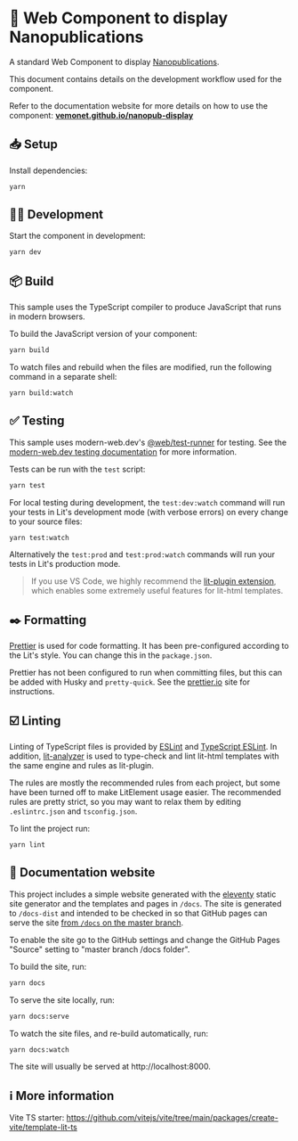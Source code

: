 # 🧬 Web Component to display Nanopublications

A standard Web Component to display [Nanopublications](https://nanopub.net).

This document contains details on the development workflow used for the component.

Refer to the documentation website for more details on how to use the component: **[vemonet.github.io/nanopub-display](https://vemonet.github.io/nanopub-display)**

## 📥️ Setup

Install dependencies:

```bash
yarn
```

## 🧑‍💻 Development

Start the component in development:

```bash
yarn dev
```

## 📦️ Build

This sample uses the TypeScript compiler to produce JavaScript that runs in modern browsers.

To build the JavaScript version of your component:

```bash
yarn build
```

To watch files and rebuild when the files are modified, run the following command in a separate shell:

```bash
yarn build:watch
```

## ✅ Testing

This sample uses modern-web.dev's [@web/test-runner](https://www.npmjs.com/package/@web/test-runner) for testing. See the [modern-web.dev testing documentation](https://modern-web.dev/docs/test-runner/overview) for more information.

Tests can be run with the `test` script:

```bash
yarn test
```

For local testing during development, the `test:dev:watch` command will run your tests in Lit's development mode (with verbose errors) on every change to your source files:

```bash
yarn test:watch
```

Alternatively the `test:prod` and `test:prod:watch` commands will run your tests in Lit's production mode.

> If you use VS Code, we highly recommend the [lit-plugin extension](https://marketplace.visualstudio.com/items?itemName=runem.lit-plugin), which enables some extremely useful features for lit-html templates.

## ✒️ Formatting

[Prettier](https://prettier.io/) is used for code formatting. It has been pre-configured according to the Lit's style. You can change this in the `package.json`.

Prettier has not been configured to run when committing files, but this can be added with Husky and `pretty-quick`. See the [prettier.io](https://prettier.io/) site for instructions.

## ☑️ Linting

Linting of TypeScript files is provided by [ESLint](eslint.org) and [TypeScript ESLint](https://github.com/typescript-eslint/typescript-eslint). In addition, [lit-analyzer](https://www.npmjs.com/package/lit-analyzer) is used to type-check and lint lit-html templates with the same engine and rules as lit-plugin.

The rules are mostly the recommended rules from each project, but some have been turned off to make LitElement usage easier. The recommended rules are pretty strict, so you may want to relax them by editing `.eslintrc.json` and `tsconfig.json`.

To lint the project run:

```bash
yarn lint
```

## 📖 Documentation website

This project includes a simple website generated with the [eleventy](11ty.dev) static site generator and the templates and pages in `/docs`. The site is generated to `/docs-dist` and intended to be checked in so that GitHub pages can serve the site [from `/docs` on the master branch](https://help.github.com/en/github/working-with-github-pages/configuring-a-publishing-source-for-your-github-pages-site).

To enable the site go to the GitHub settings and change the GitHub Pages &quot;Source&quot; setting to &quot;master branch /docs folder&quot;.</p>

To build the site, run:

```bash
yarn docs
```

To serve the site locally, run:

```bash
yarn docs:serve
```

To watch the site files, and re-build automatically, run:

```bash
yarn docs:watch
```

The site will usually be served at http://localhost:8000.

## ℹ️ More information

Vite TS starter: https://github.com/vitejs/vite/tree/main/packages/create-vite/template-lit-ts

